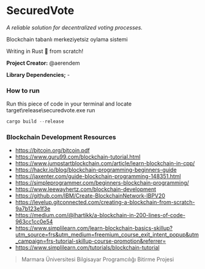 # SecuredVote
*A reliable solution for decentralized voting processes.*

Blockchain tabanlı merkeziyetsiz oylama sistemi

Writing in Rust 🦀 from scratch!

**Project Creator:** @aerendem

**Library Dependencies;** -

### How to run

Run this piece of code in your terminal and locate target\release\securedvote.exe run
```rust
cargo build --release

```
### Blockchain Development Resources  
* https://bitcoin.org/bitcoin.pdf  
* https://www.guru99.com/blockchain-tutorial.html  
* https://www.jumpstartblockchain.com/article/learn-blockchain-in-cpp/  
* https://hackr.io/blog/blockchain-programming-beginners-guide  
* https://jaxenter.com/guide-blockchain-programming-148351.html  
* https://simpleprogrammer.com/beginners-blockchain-programming/  
* https://www.leewayhertz.com/blockchain-development  
* https://github.com/IBM/Create-BlockchainNetwork-IBPV20  
* https://levelup.gitconnected.com/creating-a-blockchain-from-scratch-9a7b123e1f3e  
* https://medium.com/@lhartikk/a-blockchain-in-200-lines-of-code-963cc1cc0e54  
* https://www.simplilearn.com/learn-blockchain-basics-skillup?utm_source=frs&utm_medium=freemium_course_exit_intent_popup&utm_campaign=frs-tutorial-skillup-course-promotion&referrer=
* https://www.simplilearn.com/tutorials/blockchain-tutorial  

> Marmara Üniversitesi Bilgisayar Programcılığı Bitirme Projesi
